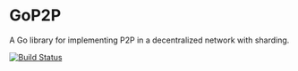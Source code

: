 # GoP2P

A Go library for implementing P2P in a decentralized network with sharding.

[![Build Status](https://travis-ci.com/mitsukomegumi/GoP2P.svg?branch=master)](https://travis-ci.com/mitsukomegumi/GoP2P)
